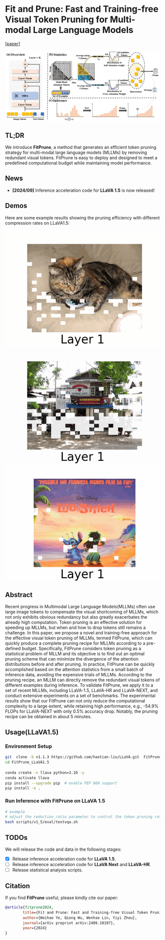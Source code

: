 # Fit and Prune: Fast and Training-free Visual Token Pruning for Multi-modal Large Language Models  
[[paper](https://arxiv.org/abs/2409.10197)]

![main_image](figure/main.png)

## TL;DR
We introduce **FitPrune**, a method that generates an efficient token pruning strategy for multi-modal large language models (MLLMs) by removing redundant visual tokens. FitPrune is easy to deploy and designed to meet a predefined computational budget while maintaining model performance.

## News
- **[2024/09]** Inference acceleration code for **LLaVA 1.5** is now released!

## Demos
Here are some example results showing the pruning efficiency with different compression rates on LLaVA1.5:

![GIFs](figure/cat_70%.gif) ![GIFs](figure/cyberhouse_80%.gif) ![GIFs](figure/stitch_60%.gif)

## Abstract
Recent progress in Multimodal Large Language Models(MLLMs) often use large image tokens to compensate the visual shortcoming of MLLMs, which not only exhibits obvious redundancy but also greatly exacerbates the already high computation. Token pruning is an effective solution for speeding up MLLMs, but when and how to drop tokens still remains a challenge. In this paper, we propose a novel and training-free approach for the effective visual token pruning of MLLMs, termed FitPrune, which can quickly produce a complete pruning recipe for MLLMs according to a pre-defined budget. Specifically, FitPrune considers token pruning as a statistical problem of MLLM and its objective is to find out an optimal pruning scheme that can minimize the divergence of the attention distributions before and after pruning. In practice, FitPrune can be quickly accomplished based on the attention statistics from a small batch of inference data, avoiding the expensive trials of MLLMs. According to the pruning recipe, an MLLM can directly remove the redundant visual tokens of different examples during inference. To validate FitPrune, we apply it to a set of recent MLLMs, including LLaVA-1.5, LLaVA-HR and LLaVA-NEXT, and conduct extensive experiments on a set of benchmarks. The experimental results show that our FitPrune can not only reduce the computational complexity to a large extent, while retaining high performance, e.g., -54.9% FLOPs for LLaVA-NEXT with only 0.5% accuracy drop. Notably, the pruning recipe can be obtained in about 5 minutes. 

## Usage(LLaVA1.5)

### Environment Setup

```bash
git  clone -b v1.1.3 https://github.com/haotian-liu/LLaVA.git  FitPrune_LLaVA1.5
cd FitPrune_LLaVA1.5

conda create -n llava python=3.10 -y
conda activate llava
pip install --upgrade pip  # enable PEP 660 support
pip install -e .
```

### Run Inference with FitPrune on LLaVA 1.5

```bash
# example
# adjust the reduction_ratio parameter to control the token pruning rate
bash scripts/v1_5/eval/textvqa.sh  
```

## TODOs

We will release the code and data in the following stages:

- [x] Release inference acceleration code for **LLaVA 1.5**.
- [ ] Release inference acceleration code for **LLaVA Next** and **LLaVA-HR**.
- [ ] Release statistical analysis scripts.

## Citation

If you find **FitPrune** useful, please kindly cite our paper:

```bibtex
@article{fitprune2024,
        title={Fit and Prune: Fast and Training-free Visual Token Pruning for Multi-modal Large Language Models},
        author={Weihao Ye, Qiong Wu, Wenhao Lin, Yiyi Zhou},
        journal={arXiv preprint arXiv:2409.10197},
        year={2024}
}
```
